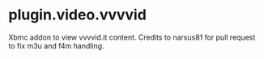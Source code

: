 # plugin.video.vvvvid
Xbmc addon to view vvvvid.it content.
Credits to narsus81 for pull request to fix m3u and f4m handling.
